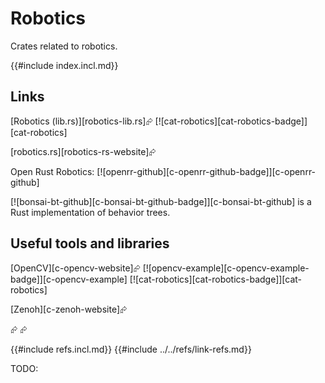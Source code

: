 # Robotics

Crates related to robotics.

{{#include index.incl.md}}

## Links

[Robotics (lib.rs)][robotics-lib.rs]⮳  [![cat-robotics][cat-robotics-badge]][cat-robotics]

[robotics.rs][robotics-rs-website]⮳

Open Rust Robotics: [![openrr-github][c-openrr-github-badge]][c-openrr-github]

[![bonsai-bt-github][c-bonsai-bt-github-badge]][c-bonsai-bt-github] is a Rust implementation of behavior trees.

## Useful tools and libraries

[OpenCV][c-opencv-website]⮳  [![opencv-example][c-opencv-example-badge]][c-opencv-example]  [![cat-robotics][cat-robotics-badge]][cat-robotics]

[Zenoh][c-zenoh-website]⮳

<div class="hidden">
<https://www.tangramvision.com/blog/why-rust-for-robots>⮳
<https://www.therobotreport.com/linux-embracing-rust-will-boost-robotics-community/>⮳
</div>

{{#include refs.incl.md}}
{{#include ../../refs/link-refs.md}}
<div class="hidden">
TODO:
</div>
